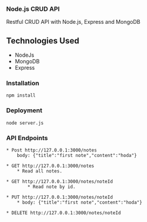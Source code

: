 ### Node.js CRUD API
Restful CRUD API with Node.js, Express and MongoDB

## Technologies Used

 - NodeJs
 - MongoDB
 - Express 
 
### Installation
    npm install
  
### Deployment
    node server.js
    
### API Endpoints

    * Post http://127.0.0.1:3000/notes
        body: {"title":"first note","content":"hoda"}
        
    * GET http://127.0.0.1:3000/notes
        * Read all notes.
        
    * GET http://127.0.0.1:3000/notes/noteId
            * Read note by id.
        
    * PUT http://127.0.0.1:3000/notes/noteId
        * body: {"title":"first note","content":"hoda"}
                        
    * DELETE http://127.0.0.1:3000/notes/noteId
        
   
            

